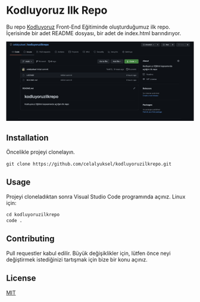 # Kodluyoruz Ilk Repo

Bu repo [Kodluyoruz](https://kodluyoruz.org) Front-End Eğitiminde oluşturduğumuz ilk repo. İçerisinde bir adet README dosyası, bir adet de index.html barındırıyor.

![EkranGörüntüsü](figures/ekrangoruntusu.png)

## Installation

Öncelikle projeyi clonelayın.

`git clone https://github.com/celalyuksel/kodluyoruzilkrepo.git`

## Usage

Projeyi cloneladıktan sonra Visual Studio Code programında açınız.
Linux için:

```
cd kodluyoruzilkrepo
code .
```

## Contributing

Pull requestler kabul edilir. Büyük değişiklikler için, lütfen önce neyi değiştirmek istediğinizi tartışmak için bize bir konu açınız.

## License

[MIT](https://www.mit.edu/)

